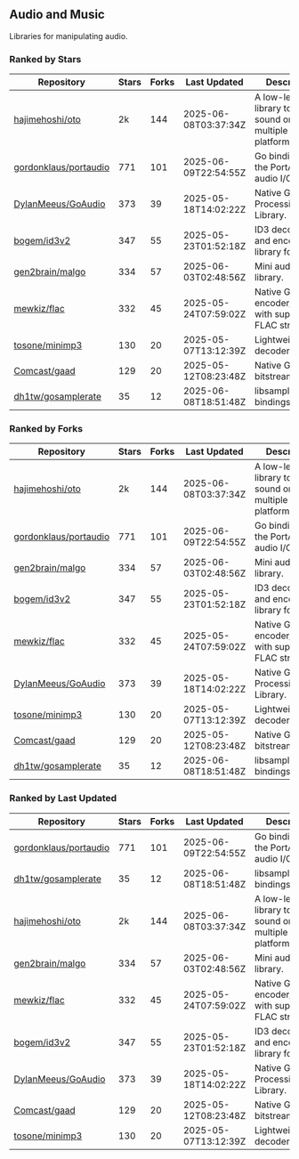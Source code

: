 ## Audio and Music

Libraries for manipulating audio.

### Ranked by Stars

| Repository | Stars | Forks | Last Updated | Description | 
|------------|-------|-------|--------------|-------------|
| [hajimehoshi/oto](https://github.com/hajimehoshi/oto) | 2k | 144 | 2025-06-08T03:37:34Z |  A low-level library to play sound on multiple platforms. |
| [gordonklaus/portaudio](https://github.com/gordonklaus/portaudio) | 771 | 101 | 2025-06-09T22:54:55Z |  Go bindings for the PortAudio audio I/O library. |
| [DylanMeeus/GoAudio](https://github.com/DylanMeeus/GoAudio) | 373 | 39 | 2025-05-18T14:02:22Z |  Native Go Audio Processing Library. |
| [bogem/id3v2](https://github.com/bogem/id3v2) | 347 | 55 | 2025-05-23T01:52:18Z |  ID3 decoding and encoding library for Go. |
| [gen2brain/malgo](https://github.com/gen2brain/malgo) | 334 | 57 | 2025-06-03T02:48:56Z |  Mini audio library. |
| [mewkiz/flac](https://github.com/mewkiz/flac) | 332 | 45 | 2025-05-24T07:59:02Z |  Native Go FLAC encoder/decoder with support for FLAC streams. |
| [tosone/minimp3](https://github.com/tosone/minimp3) | 130 | 20 | 2025-05-07T13:12:39Z |  Lightweight MP3 decoder library. |
| [Comcast/gaad](https://github.com/Comcast/gaad) | 129 | 20 | 2025-05-12T08:23:48Z |  Native Go AAC bitstream parser. |
| [dh1tw/gosamplerate](https://github.com/dh1tw/gosamplerate) | 35 | 12 | 2025-06-08T18:51:48Z |  libsamplerate bindings for go. |

### Ranked by Forks

| Repository | Stars | Forks | Last Updated | Description | 
|------------|-------|-------|--------------|-------------|
| [hajimehoshi/oto](https://github.com/hajimehoshi/oto) | 2k | 144 | 2025-06-08T03:37:34Z |  A low-level library to play sound on multiple platforms. |
| [gordonklaus/portaudio](https://github.com/gordonklaus/portaudio) | 771 | 101 | 2025-06-09T22:54:55Z |  Go bindings for the PortAudio audio I/O library. |
| [gen2brain/malgo](https://github.com/gen2brain/malgo) | 334 | 57 | 2025-06-03T02:48:56Z |  Mini audio library. |
| [bogem/id3v2](https://github.com/bogem/id3v2) | 347 | 55 | 2025-05-23T01:52:18Z |  ID3 decoding and encoding library for Go. |
| [mewkiz/flac](https://github.com/mewkiz/flac) | 332 | 45 | 2025-05-24T07:59:02Z |  Native Go FLAC encoder/decoder with support for FLAC streams. |
| [DylanMeeus/GoAudio](https://github.com/DylanMeeus/GoAudio) | 373 | 39 | 2025-05-18T14:02:22Z |  Native Go Audio Processing Library. |
| [tosone/minimp3](https://github.com/tosone/minimp3) | 130 | 20 | 2025-05-07T13:12:39Z |  Lightweight MP3 decoder library. |
| [Comcast/gaad](https://github.com/Comcast/gaad) | 129 | 20 | 2025-05-12T08:23:48Z |  Native Go AAC bitstream parser. |
| [dh1tw/gosamplerate](https://github.com/dh1tw/gosamplerate) | 35 | 12 | 2025-06-08T18:51:48Z |  libsamplerate bindings for go. |

### Ranked by Last Updated

| Repository | Stars | Forks | Last Updated | Description | 
|------------|-------|-------|--------------|-------------|
| [gordonklaus/portaudio](https://github.com/gordonklaus/portaudio) | 771 | 101 | 2025-06-09T22:54:55Z |  Go bindings for the PortAudio audio I/O library. |
| [dh1tw/gosamplerate](https://github.com/dh1tw/gosamplerate) | 35 | 12 | 2025-06-08T18:51:48Z |  libsamplerate bindings for go. |
| [hajimehoshi/oto](https://github.com/hajimehoshi/oto) | 2k | 144 | 2025-06-08T03:37:34Z |  A low-level library to play sound on multiple platforms. |
| [gen2brain/malgo](https://github.com/gen2brain/malgo) | 334 | 57 | 2025-06-03T02:48:56Z |  Mini audio library. |
| [mewkiz/flac](https://github.com/mewkiz/flac) | 332 | 45 | 2025-05-24T07:59:02Z |  Native Go FLAC encoder/decoder with support for FLAC streams. |
| [bogem/id3v2](https://github.com/bogem/id3v2) | 347 | 55 | 2025-05-23T01:52:18Z |  ID3 decoding and encoding library for Go. |
| [DylanMeeus/GoAudio](https://github.com/DylanMeeus/GoAudio) | 373 | 39 | 2025-05-18T14:02:22Z |  Native Go Audio Processing Library. |
| [Comcast/gaad](https://github.com/Comcast/gaad) | 129 | 20 | 2025-05-12T08:23:48Z |  Native Go AAC bitstream parser. |
| [tosone/minimp3](https://github.com/tosone/minimp3) | 130 | 20 | 2025-05-07T13:12:39Z |  Lightweight MP3 decoder library. |

